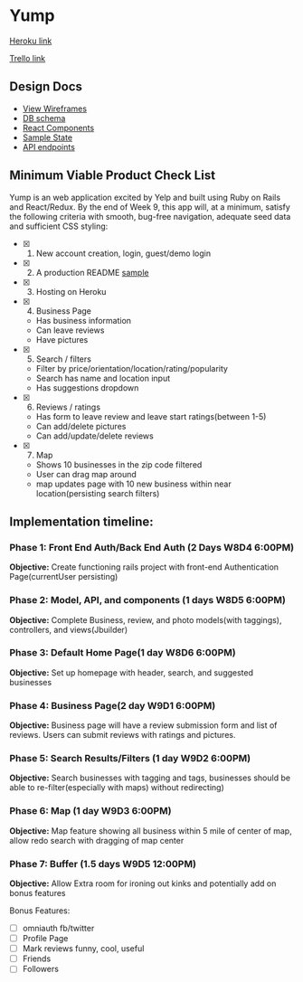 # Yump

[Heroku link](http://yump.herokuapp.com)

[Trello link](https://trello.com/b/VHYOHvPK/yump)

## Design Docs
* [View Wireframes][wireframes]
* [DB schema][schema]
* [React Components][components]
* [Sample State][sample-state]
* [API endpoints][api-endpoints]

[wireframes]: ./wireframes
[schema]: ./schema.md
[components]: ./component-hierarchy.md
[sample-state]: ./sample-state.md
[api-endpoints]: ./api-endpoints.md

## Minimum Viable Product Check List
Yump is an web application excited by Yelp and built using Ruby on Rails and React/Redux. By the end of Week 9, this app will, at a minimum, satisfy the following criteria with smooth, bug-free navigation, adequate seed data and sufficient CSS styling:

- [x] 1. New account creation, login, guest/demo login
- [x] 2. A production README [sample](./sample_production_readme.md)
- [x] 3. Hosting on Heroku
- [x] 4. Business Page
  *  Has business information
  * Can leave reviews
  * Have pictures
- [x] 5. Search / filters
  * Filter by price/orientation/location/rating/popularity
  * Search has name and location input
  * Has suggestions dropdown
- [x] 6. Reviews / ratings
  * Has form to leave review and leave start ratings(between 1-5)
  * Can add/delete pictures
  * Can add/update/delete reviews
- [x] 7. Map
  * Shows 10 businesses in the zip code filtered
  * User can drag map around
  * map updates page with 10 new business within near location(persisting search filters)

## Implementation timeline:

### Phase 1: Front End Auth/Back End Auth (2 Days W8D4 6:00PM)
**Objective:** Create functioning rails project with front-end Authentication Page(currentUser persisting)
### Phase 2: Model, API, and components (1 days W8D5 6:00PM)
**Objective:** Complete Business, review, and photo models(with taggings), controllers, and views(Jbuilder)
### Phase 3: Default Home Page(1 day W8D6 6:00PM)
**Objective:** Set up homepage with header, search, and suggested businesses
### Phase 4: Business Page(2 day W9D1 6:00PM)
**Objective:** Business page will have a review submission form and list of reviews. Users can submit reviews with ratings and pictures.
### Phase 5: Search Results/Filters (1 day W9D2 6:00PM)
**Objective:** Search businesses with tagging and tags, businesses should be able to re-filter(especially with maps) without redirecting)
### Phase 6: Map (1 day W9D3 6:00PM)
**Objective:** Map feature showing all business within 5 mile of center of map, allow redo search with dragging of map center
### Phase 7: Buffer (1.5 days W9D5 12:00PM)
**Objective:** Allow Extra room for ironing out kinks and potentially add on bonus features

Bonus Features:
- [ ] omniauth fb/twitter
- [ ] Profile Page
- [ ] Mark reviews funny, cool, useful
- [ ] Friends
- [ ] Followers
